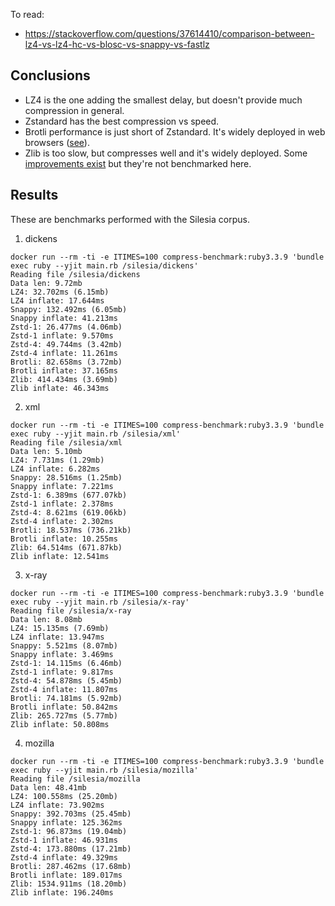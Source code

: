 
To read:

- https://stackoverflow.com/questions/37614410/comparison-between-lz4-vs-lz4-hc-vs-blosc-vs-snappy-vs-fastlz

## Conclusions

- LZ4 is the one adding the smallest delay, but doesn't provide much compression in general.
- Zstandard has the best compression vs speed.
- Brotli performance is just short of Zstandard. It's widely deployed in web browsers ([see](https://caniuse.com/brotli)).
- Zlib is too slow, but compresses well and it's widely deployed. Some [improvements exist](https://aws.amazon.com/blogs/opensource/improving-zlib-cloudflare-and-comparing-performance-with-other-zlib-forks/) but they're not benchmarked here.

## Results

These are benchmarks performed with the Silesia corpus.

1) dickens

```
docker run --rm -ti -e ITIMES=100 compress-benchmark:ruby3.3.9 'bundle exec ruby --yjit main.rb /silesia/dickens'
Reading file /silesia/dickens
Data len: 9.72mb
LZ4: 32.702ms (6.15mb)
LZ4 inflate: 17.644ms
Snappy: 132.492ms (6.05mb)
Snappy inflate: 41.213ms
Zstd-1: 26.477ms (4.06mb)
Zstd-1 inflate: 9.570ms
Zstd-4: 49.744ms (3.42mb)
Zstd-4 inflate: 11.261ms
Brotli: 82.658ms (3.72mb)
Brotli inflate: 37.165ms
Zlib: 414.434ms (3.69mb)
Zlib inflate: 46.343ms
```

2) xml

```
docker run --rm -ti -e ITIMES=100 compress-benchmark:ruby3.3.9 'bundle exec ruby --yjit main.rb /silesia/xml'
Reading file /silesia/xml
Data len: 5.10mb
LZ4: 7.731ms (1.29mb)
LZ4 inflate: 6.282ms
Snappy: 28.516ms (1.25mb)
Snappy inflate: 7.221ms
Zstd-1: 6.389ms (677.07kb)
Zstd-1 inflate: 2.378ms
Zstd-4: 8.621ms (619.06kb)
Zstd-4 inflate: 2.302ms
Brotli: 18.537ms (736.21kb)
Brotli inflate: 10.255ms
Zlib: 64.514ms (671.87kb)
Zlib inflate: 12.541ms
```

3) x-ray

```
docker run --rm -ti -e ITIMES=100 compress-benchmark:ruby3.3.9 'bundle exec ruby --yjit main.rb /silesia/x-ray'
Reading file /silesia/x-ray
Data len: 8.08mb
LZ4: 15.135ms (7.69mb)
LZ4 inflate: 13.947ms
Snappy: 5.521ms (8.07mb)
Snappy inflate: 3.469ms
Zstd-1: 14.115ms (6.46mb)
Zstd-1 inflate: 9.817ms
Zstd-4: 54.878ms (5.45mb)
Zstd-4 inflate: 11.807ms
Brotli: 74.181ms (5.92mb)
Brotli inflate: 50.842ms
Zlib: 265.727ms (5.77mb)
Zlib inflate: 50.808ms
```

4) mozilla

```
docker run --rm -ti -e ITIMES=100 compress-benchmark:ruby3.3.9 'bundle exec ruby --yjit main.rb /silesia/mozilla'
Reading file /silesia/mozilla
Data len: 48.41mb
LZ4: 100.558ms (25.20mb)
LZ4 inflate: 73.902ms
Snappy: 392.703ms (25.45mb)
Snappy inflate: 125.362ms
Zstd-1: 96.873ms (19.04mb)
Zstd-1 inflate: 46.931ms
Zstd-4: 173.880ms (17.21mb)
Zstd-4 inflate: 49.329ms
Brotli: 287.462ms (17.68mb)
Brotli inflate: 189.017ms
Zlib: 1534.911ms (18.20mb)
Zlib inflate: 196.240ms
```
